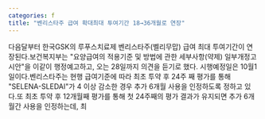 ```yaml
---
categories: f
title: "벤리스타주 급여 확대최대 투여기간 18→36개월로 연장"
---
```

다음달부터 한국GSK의 루푸스치료제 벤리스타주(벨리무맙) 급여 최대 투여기간이 연장된다.보건복지부는 "요양급여의 적용기준 및 방법에 관한 세부사항(약제) 일부개정고시안"을 이같이 행정예고하고, 오는 28일까지 의견을 듣기로 했다. 시행예정일은 10월1일이다.벤리스타주는 현행 급여기준에 따라 최초 투약 후 24주 째 평가를 통해 "SELENA-SLEDAI"가 4 이상 감소한 경우 추가 6개월 사용을 인정하도록 정하고 있다.또 최초 투약 후 12개월째 평가를 통해 첫 24주째의 평가 결과가 유지되면 추가 6개월간 사용을 인정하는데, 최